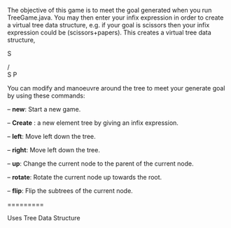 The objective of this game is to meet the goal generated when you run TreeGame.java.
You may then enter your infix expression in order to create a virtual tree data structure, e.g.
if your goal is scissors then your infix expression could be (scissors+papers). This creates a virtual tree data structure,
 
 S
 
/ \
S  P

You can modify and manoeuvre around the tree to meet your generate goal by using these commands:

– **new**: Start a new game.

– **Create** : a new element tree by giving an infix expression.

– **left**: Move left down the tree.

– **right**: Move left down the tree.

– **up**: Change the current node to the parent of the current node.

– **rotate**: Rotate the current node up towards the root.

– **flip**: Flip the subtrees of the current node.

=========

Uses Tree Data Structure
